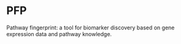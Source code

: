 # PFP
Pathway fingerprint: a tool for biomarker discovery based on gene expression data and pathway knowledge.
